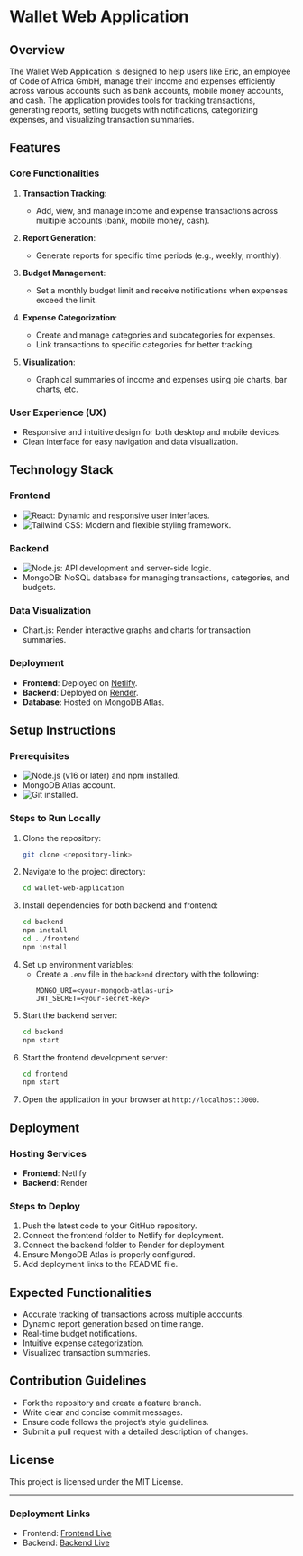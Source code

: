 # Wallet Web Application

## Overview
The Wallet Web Application is designed to help users like Eric, an employee of Code of Africa GmbH, manage their income and expenses efficiently across various accounts such as bank accounts, mobile money accounts, and cash. The application provides tools for tracking transactions, generating reports, setting budgets with notifications, categorizing expenses, and visualizing transaction summaries.

## Features

### Core Functionalities
1. **Transaction Tracking**:
   - Add, view, and manage income and expense transactions across multiple accounts (bank, mobile money, cash).

2. **Report Generation**:
   - Generate reports for specific time periods (e.g., weekly, monthly).

3. **Budget Management**:
   - Set a monthly budget limit and receive notifications when expenses exceed the limit.

4. **Expense Categorization**:
   - Create and manage categories and subcategories for expenses.
   - Link transactions to specific categories for better tracking.

5. **Visualization**:
   - Graphical summaries of income and expenses using pie charts, bar charts, etc.

### User Experience (UX)
- Responsive and intuitive design for both desktop and mobile devices.
- Clean interface for easy navigation and data visualization.

## Technology Stack

### Frontend
- ![React](https://img.shields.io/badge/React-20232A?style=for-the-badge&logo=react&logoColor=61DAFB): Dynamic and responsive user interfaces.
- ![Tailwind CSS](https://img.shields.io/badge/Tailwind_CSS-38B2AC?style=for-the-badge&logo=tailwind-css&logoColor=white): Modern and flexible styling framework.

### Backend
- ![Node.js](https://img.shields.io/badge/Node.js-339933?style=for-the-badge&logo=node.js&logoColor=white): API development and server-side logic.
- MongoDB: NoSQL database for managing transactions, categories, and budgets.

### Data Visualization
- Chart.js: Render interactive graphs and charts for transaction summaries.

### Deployment
- **Frontend**: Deployed on [Netlify](https://www.netlify.com).
- **Backend**: Deployed on [Render](https://render.com).
- **Database**: Hosted on MongoDB Atlas.

## Setup Instructions

### Prerequisites
- ![Node.js](https://img.shields.io/badge/Node.js-339933?style=for-the-badge&logo=node.js&logoColor=white) (v16 or later) and npm installed.
- MongoDB Atlas account.
- ![Git](https://img.shields.io/badge/Git-F05032?style=for-the-badge&logo=git&logoColor=white) installed.

### Steps to Run Locally
1. Clone the repository:
   ```bash
   git clone <repository-link>
   ```
2. Navigate to the project directory:
   ```bash
   cd wallet-web-application
   ```
3. Install dependencies for both backend and frontend:
   ```bash
   cd backend
   npm install
   cd ../frontend
   npm install
   ```
4. Set up environment variables:
   - Create a `.env` file in the `backend` directory with the following:
     ```env
     MONGO_URI=<your-mongodb-atlas-uri>
     JWT_SECRET=<your-secret-key>
     ```
5. Start the backend server:
   ```bash
   cd backend
   npm start
   ```
6. Start the frontend development server:
   ```bash
   cd frontend
   npm start
   ```
7. Open the application in your browser at `http://localhost:3000`.

## Deployment

### Hosting Services
- **Frontend**: Netlify
- **Backend**: Render

### Steps to Deploy
1. Push the latest code to your GitHub repository.
2. Connect the frontend folder to Netlify for deployment.
3. Connect the backend folder to Render for deployment.
4. Ensure MongoDB Atlas is properly configured.
5. Add deployment links to the README file.

## Expected Functionalities
- Accurate tracking of transactions across multiple accounts.
- Dynamic report generation based on time range.
- Real-time budget notifications.
- Intuitive expense categorization.
- Visualized transaction summaries.

## Contribution Guidelines
- Fork the repository and create a feature branch.
- Write clear and concise commit messages.
- Ensure code follows the project’s style guidelines.
- Submit a pull request with a detailed description of changes.

## License
This project is licensed under the MIT License.

---

### Deployment Links
- Frontend: [Frontend Live](https://ericwallets.netlify.app/)
- Backend: [Backend Live](https://walletbacked.onrender.com)

